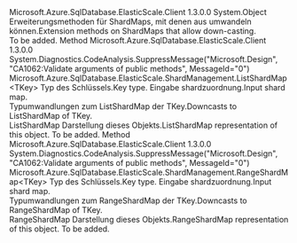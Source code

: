 <Type Name="ShardMapExtensions" FullName="Microsoft.Azure.SqlDatabase.ElasticScale.ShardManagement.ShardMapExtensions">
  <TypeSignature Language="C#" Value="public static class ShardMapExtensions" />
  <TypeSignature Language="ILAsm" Value=".class public auto ansi abstract sealed beforefieldinit ShardMapExtensions extends System.Object" />
  <TypeSignature Language="DocId" Value="T:Microsoft.Azure.SqlDatabase.ElasticScale.ShardManagement.ShardMapExtensions" />
  <TypeSignature Language="VB.NET" Value="Public Module ShardMapExtensions" />
  <TypeSignature Language="F#" Value="type ShardMapExtensions = class" />
  <AssemblyInfo>
    <AssemblyName>Microsoft.Azure.SqlDatabase.ElasticScale.Client</AssemblyName>
    <AssemblyVersion>1.3.0.0</AssemblyVersion>
  </AssemblyInfo>
  <Base>
    <BaseTypeName>System.Object</BaseTypeName>
  </Base>
  <Interfaces />
  <Docs>
    <summary>
            <span data-ttu-id="28daf-101">Erweiterungsmethoden für ShardMaps, mit denen aus umwandeln können.</span><span class="sxs-lookup"><span data-stu-id="28daf-101">Extension methods on ShardMaps that allow down-casting.</span></span>
            </summary>
    <remarks>To be added.</remarks>
  </Docs>
  <Members>
    <Member MemberName="AsListShardMap&lt;TKey&gt;">
      <MemberSignature Language="C#" Value="public static Microsoft.Azure.SqlDatabase.ElasticScale.ShardManagement.ListShardMap&lt;TKey&gt; AsListShardMap&lt;TKey&gt; (this Microsoft.Azure.SqlDatabase.ElasticScale.ShardManagement.ShardMap shardMap);" />
      <MemberSignature Language="ILAsm" Value=".method public static hidebysig class Microsoft.Azure.SqlDatabase.ElasticScale.ShardManagement.ListShardMap`1&lt;!!TKey&gt; AsListShardMap&lt;TKey&gt;(class Microsoft.Azure.SqlDatabase.ElasticScale.ShardManagement.ShardMap shardMap) cil managed" />
      <MemberSignature Language="DocId" Value="M:Microsoft.Azure.SqlDatabase.ElasticScale.ShardManagement.ShardMapExtensions.AsListShardMap``1(Microsoft.Azure.SqlDatabase.ElasticScale.ShardManagement.ShardMap)" />
      <MemberSignature Language="F#" Value="static member AsListShardMap : Microsoft.Azure.SqlDatabase.ElasticScale.ShardManagement.ShardMap -&gt; Microsoft.Azure.SqlDatabase.ElasticScale.ShardManagement.ListShardMap&lt;'Key&gt;" Usage="Microsoft.Azure.SqlDatabase.ElasticScale.ShardManagement.ShardMapExtensions.AsListShardMap shardMap" />
      <MemberType>Method</MemberType>
      <AssemblyInfo>
        <AssemblyName>Microsoft.Azure.SqlDatabase.ElasticScale.Client</AssemblyName>
        <AssemblyVersion>1.3.0.0</AssemblyVersion>
      </AssemblyInfo>
      <Attributes>
        <Attribute>
          <AttributeName>System.Diagnostics.CodeAnalysis.SuppressMessage("Microsoft.Design", "CA1062:Validate arguments of public methods", MessageId="0")</AttributeName>
        </Attribute>
      </Attributes>
      <ReturnValue>
        <ReturnType>Microsoft.Azure.SqlDatabase.ElasticScale.ShardManagement.ListShardMap&lt;TKey&gt;</ReturnType>
      </ReturnValue>
      <TypeParameters>
        <TypeParameter Name="TKey" />
      </TypeParameters>
      <Parameters>
        <Parameter Name="shardMap" Type="Microsoft.Azure.SqlDatabase.ElasticScale.ShardManagement.ShardMap" RefType="this" />
      </Parameters>
      <Docs>
        <typeparam name="TKey"><span data-ttu-id="28daf-102">Typ des Schlüssels.</span><span class="sxs-lookup"><span data-stu-id="28daf-102">Key type.</span></span></typeparam>
        <param name="shardMap"><span data-ttu-id="28daf-103">Eingabe shardzuordnung.</span><span class="sxs-lookup"><span data-stu-id="28daf-103">Input shard map.</span></span></param>
        <summary>
            <span data-ttu-id="28daf-104">Typumwandlungen zum ListShardMap der TKey.</span><span class="sxs-lookup"><span data-stu-id="28daf-104">Downcasts to ListShardMap of TKey.</span></span>
            </summary>
        <returns><span data-ttu-id="28daf-105">ListShardMap Darstellung dieses Objekts.</span><span class="sxs-lookup"><span data-stu-id="28daf-105">ListShardMap representation of this object.</span></span></returns>
        <remarks>To be added.</remarks>
      </Docs>
    </Member>
    <Member MemberName="AsRangeShardMap&lt;TKey&gt;">
      <MemberSignature Language="C#" Value="public static Microsoft.Azure.SqlDatabase.ElasticScale.ShardManagement.RangeShardMap&lt;TKey&gt; AsRangeShardMap&lt;TKey&gt; (this Microsoft.Azure.SqlDatabase.ElasticScale.ShardManagement.ShardMap shardMap);" />
      <MemberSignature Language="ILAsm" Value=".method public static hidebysig class Microsoft.Azure.SqlDatabase.ElasticScale.ShardManagement.RangeShardMap`1&lt;!!TKey&gt; AsRangeShardMap&lt;TKey&gt;(class Microsoft.Azure.SqlDatabase.ElasticScale.ShardManagement.ShardMap shardMap) cil managed" />
      <MemberSignature Language="DocId" Value="M:Microsoft.Azure.SqlDatabase.ElasticScale.ShardManagement.ShardMapExtensions.AsRangeShardMap``1(Microsoft.Azure.SqlDatabase.ElasticScale.ShardManagement.ShardMap)" />
      <MemberSignature Language="F#" Value="static member AsRangeShardMap : Microsoft.Azure.SqlDatabase.ElasticScale.ShardManagement.ShardMap -&gt; Microsoft.Azure.SqlDatabase.ElasticScale.ShardManagement.RangeShardMap&lt;'Key&gt;" Usage="Microsoft.Azure.SqlDatabase.ElasticScale.ShardManagement.ShardMapExtensions.AsRangeShardMap shardMap" />
      <MemberType>Method</MemberType>
      <AssemblyInfo>
        <AssemblyName>Microsoft.Azure.SqlDatabase.ElasticScale.Client</AssemblyName>
        <AssemblyVersion>1.3.0.0</AssemblyVersion>
      </AssemblyInfo>
      <Attributes>
        <Attribute>
          <AttributeName>System.Diagnostics.CodeAnalysis.SuppressMessage("Microsoft.Design", "CA1062:Validate arguments of public methods", MessageId="0")</AttributeName>
        </Attribute>
      </Attributes>
      <ReturnValue>
        <ReturnType>Microsoft.Azure.SqlDatabase.ElasticScale.ShardManagement.RangeShardMap&lt;TKey&gt;</ReturnType>
      </ReturnValue>
      <TypeParameters>
        <TypeParameter Name="TKey" />
      </TypeParameters>
      <Parameters>
        <Parameter Name="shardMap" Type="Microsoft.Azure.SqlDatabase.ElasticScale.ShardManagement.ShardMap" RefType="this" />
      </Parameters>
      <Docs>
        <typeparam name="TKey"><span data-ttu-id="28daf-106">Typ des Schlüssels.</span><span class="sxs-lookup"><span data-stu-id="28daf-106">Key type.</span></span></typeparam>
        <param name="shardMap"><span data-ttu-id="28daf-107">Eingabe shardzuordnung.</span><span class="sxs-lookup"><span data-stu-id="28daf-107">Input shard map.</span></span></param>
        <summary>
            <span data-ttu-id="28daf-108">Typumwandlungen zum RangeShardMap der TKey.</span><span class="sxs-lookup"><span data-stu-id="28daf-108">Downcasts to RangeShardMap of TKey.</span></span>
            </summary>
        <returns><span data-ttu-id="28daf-109">RangeShardMap Darstellung dieses Objekts.</span><span class="sxs-lookup"><span data-stu-id="28daf-109">RangeShardMap representation of this object.</span></span></returns>
        <remarks>To be added.</remarks>
      </Docs>
    </Member>
  </Members>
</Type>